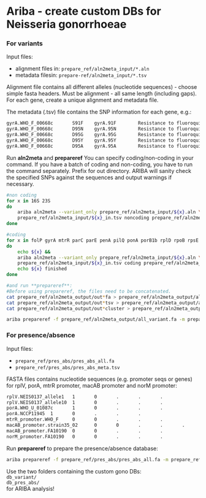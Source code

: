 # Ariba - create custom DBs for Neisseria gonorrhoeae
### **For variants**
Input files:

- alignment files in: `prepare_ref/aln2meta_input/*.aln`
- metadata filesin: `prepare-ref/aln2meta_input/*.tsv`

Alignment file contains all different alleles (nucleotide sequences) - choose simple fasta headers. Must be alignment - all same length (including gaps).
For each gene, create a unique alignment and metadata file.

The metadata (.tsv) file contains the SNP information for each gene, e.g.: 
```bash
gyrA.WHO_F_00668c       S91F    gyrA.91F        Resistance to fluoroquinolones
gyrA.WHO_F_00668c       D95N    gyrA.95N        Resistance to fluoroquinolones
gyrA.WHO_F_00668c       D95G    gyrA.95G        Resistance to fluoroquinolones
gyrA.WHO_F_00668c       D95Y    gyrA.95Y        Resistance to fluoroquinolones
gyrA.WHO_F_00668c       D95A    gyrA.95A        Resistance to fluoroquinolones
```

Run **aln2meta**   and **prepareref**
You can specify coding/non-coding in your command. If you have a batch of coding and non-coding, you have to run the command separately. Prefix for out directory. 
ARIBA will sanity check the specified SNPs against the sequences and output warnings if necessary.

```bash
#non coding
for x in 16S 23S
do
    ariba aln2meta --variant_only prepare_ref/aln2meta_input/${x}.aln \
    prepare_ref/aln2meta_input/${x}_in.tsv noncoding prepare_ref/aln2meta_output/${x}
done

#coding
for x in folP gyrA mtrR parC parE penA pilQ ponA porB1b rplD rpoB rpsE rpsJ
do
    echo ${x} &&
    ariba aln2meta --variant_only prepare_ref/aln2meta_input/${x}.aln \
    prepare_ref/aln2meta_input/${x}_in.tsv coding prepare_ref/aln2meta_output/${x} &&
    echo ${x} finished
done

#and run **prepareref**:  
#Before using prepareref, the files need to be concatenated.
cat prepare_ref/aln2meta_output/out*fa > prepare_ref/aln2meta_output/all_variant.fa
cat prepare_ref/aln2meta_output/out*tsv > prepare_ref/aln2meta_output/all_variant.tsv
cat prepare_ref/aln2meta_output/out*cluster > prepare_ref/aln2meta_output/all_variant.cluster

ariba prepareref -f prepare_ref/aln2meta_output/all_variant.fa -m prepare_ref/aln2meta_output/all_variant.tsv --cdhit_clusters prepare_ref/aln2meta_output/all_variant.cluster db_variant
```

### **For presence/absence**
Input files: 
- `prepare_ref/pres_abs/pres_abs_all.fa`
- `prepare_ref/pres_abs/pres_abs_meta.tsv`

FASTA files contains nucleotide sequences (e.g. promoter seqs or genes) for rplV, porA, mtrR promoter, macAB promoter and norM promoter:

```bash
rplV.NEIS0137_allele1   1       0       .       .       .
rplV.NEIS0137_allele10  1       0       .       .       .
porA.WHO_U_01087c       1       0       .       .       .
porA.NCCP11945  1       0       .       .       .
mtrR_promoter.WHO_F     0       0       .       .       .
macAB_promoter.strain35_02      0       0       .       .       .
macAB_promoter.FA10190  0       0       .       .       .
norM_promoter.FA10190   0       0       .       .       .

```

Run **prepareref** to prepare the presence/absence database:  
```bash
ariba prepareref -f prepare_ref/pres_abs/pres_abs_all.fa -m prepare_ref/pres_abs/pres_abs_meta db_pres_abs
```

Use the two folders containing the custom gono DBs:  
`db_variant/`   
`db_pres_abs/`   
for ARIBA analysis!